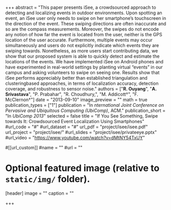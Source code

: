 +++
abstract = "This paper presents iSee, a crowdsourced approach to detecting and localizing events in outdoor environments. Upon spotting an event, an iSee user only needs to swipe on her smartphone’s touchscreen in the direction of the event. These swiping directions are often inaccurate and so are the compass measurements. Moreover, the swipes do not encode any notion of how far the event is located from the user, neither is the GPS location of the user accurate. Furthermore, multiple events may occur simultaneously and users do not explicitly indicate which events they are swiping towards. Nonetheless, as more users start contributing data, we show that our proposed system is able to quickly detect and estimate the locations of the events. We have implemented iSee on Android phones and have experimented in real-world settings by planting virtual “events” in our campus and asking volunteers to swipe on seeing one. Results show that iSee performs appreciably better than established triangulation and clusteringbased approaches, in terms of localization accuracy, detection coverage, and robustness to sensor noise."
authors = ["<b>R. Ouyang</b>", "<b>A. Srivastava</b>", "P. Prabahar", "R. Choudhury,", "M. Addicott†", "F. McClernon†"]
date = "2013-09-10"
image_preview = ""
math = true
publication_types = ["1"]
publication = "In *nternational Joint Conference on Pervasive and Ubiquitous Computing (UbiComp)*, ACM."
publication_short = "In *UbiComp 2013*"
selected = false
title = "If You See Something, Swipe towards It: Crowdsourced Event Localization Using Smartphones"
#url_code = "#"
#url_dataset = "#"
url_pdf = "project/isee/isee.pdf"
url_project = "project/isee/"
#url_slides = "project/isee/privateeye.pptx"
#url_video = "https://www.youtube.com/watch?v=dMtNY54TxUY"

#[[url_custom]]
#name = ""
#url = ""

# Optional featured image (relative to `static/img/` folder).
[header]
image = ""
caption = ""

+++
